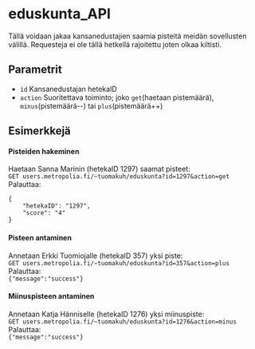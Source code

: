 # eduskunta_API  
Tällä voidaan jakaa kansanedustajien saamia pisteitä meidän sovellusten välillä. Requesteja ei ole tällä hetkellä rajoitettu joten olkaa kiltisti. 

## Parametrit  
- `ìd` Kansanedustajan hetekaID  
- `action` Suoritettava toiminto; joko `get`(haetaan pistemäärä), `minus`(pistemäärä--) tai `plus`(pistemäärä++)  

## Esimerkkejä  
#### Pisteiden hakeminen
Haetaan Sanna Marinin (hetekaID 1297) saamat pisteet:  
`GET users.metropolia.fi/~tuomakuh/eduskunta?id=1297&action=get`  
Palauttaa:  
```
{
    "hetekaID": "1297",
    "score": "4"
}
```
#### Pisteen antaminen  
Annetaan Erkki Tuomiojalle (hetekaID 357) yksi piste:  
`GET users.metropolia.fi/~tuomakuh/eduskunta?id=357&action=plus`  
Palauttaa:  
`{"message":"success"}`  

#### Miinuspisteen antaminen  
Annetaan Katja Hänniselle (hetekaID 1276) yksi miinuspiste:  
`GET users.metropolia.fi/~tuomakuh/eduskunta?id=1276&action=minus`  
Palauttaa:  
`{"message":"success"}`  
